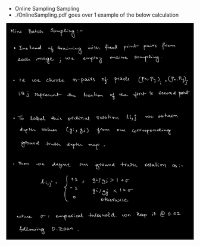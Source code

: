 * Online Sampling Sampling
* ./OnlineSampling.pdf goes over 1 example of the below calculation

![minibatchNotes](./minibatchNotes.png)
